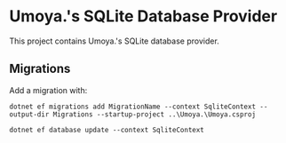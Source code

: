 # Umoya.'s SQLite Database Provider

This project contains Umoya.'s SQLite database provider.

## Migrations

Add a migration with:

```
dotnet ef migrations add MigrationName --context SqliteContext --output-dir Migrations --startup-project ..\Umoya.\Umoya.csproj

dotnet ef database update --context SqliteContext
```
